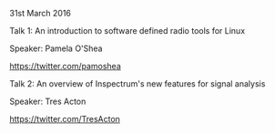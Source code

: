 31st March 2016

Talk 1: An introduction to software defined radio tools for Linux

Speaker: Pamela O'Shea

https://twitter.com/pamoshea


Talk 2: An overview of Inspectrum's new features for signal analysis

Speaker: Tres Acton

https://twitter.com/TresActon
